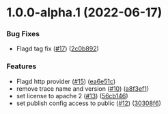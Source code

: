 # 1.0.0-alpha.1 (2022-06-17)


### Bug Fixes

* Flagd tag fix ([#17](https://github.com/open-feature/node-sdk-contrib/issues/17)) ([2c0b892](https://github.com/open-feature/node-sdk-contrib/commit/2c0b8920359efd6d04e9300e1550808d5e09e5e4))


### Features

* Flagd http provider ([#15](https://github.com/open-feature/node-sdk-contrib/issues/15)) ([ea6e51c](https://github.com/open-feature/node-sdk-contrib/commit/ea6e51c9975224ab0238430d407af7b9d6d501ec))
* remove trace name and version ([#10](https://github.com/open-feature/node-sdk-contrib/issues/10)) ([a8f3ef1](https://github.com/open-feature/node-sdk-contrib/commit/a8f3ef119c2d141de49db5857c607b6b0b4776a6))
* set license to apache 2 ([#13](https://github.com/open-feature/node-sdk-contrib/issues/13)) ([56cb146](https://github.com/open-feature/node-sdk-contrib/commit/56cb14630d49cc8311049bb96edbfed93e6260d1))
* set publish config access to public ([#12](https://github.com/open-feature/node-sdk-contrib/issues/12)) ([30308f6](https://github.com/open-feature/node-sdk-contrib/commit/30308f69ae0780019cf024fb504a07d09976b77f))
